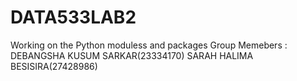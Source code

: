 # DATA533LAB2
Working on the Python moduless and packages
Group Memebers : 
DEBANGSHA KUSUM SARKAR(23334170)
SARAH HALIMA BESISIRA(27428986)
